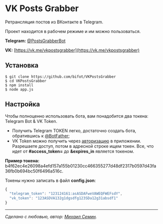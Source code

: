 # VK Posts Grabber

Ретрансляция постов из ВКонтакте в Telegram.

Проект находится в рабочем режиме и им можно пользоваться.

**Telegram:** [@PostsGrabberBot](https://t.me/postsgrabberbot)

**VK:** [https://vk.me/vkpostsgrabber](https://vk.me/vkpostsgrabber)

## Установка

```
$ git clone https://github.com/bifot/VKPostsGrabber
$ cd VKPostsGrabber
$ npm install
$ node app.js
```

## Настройка

Чтобы полноценно использовать бота, вам понадобится два токена: Telegram Bot & VK Token.

- Получить Telegram TOKEN легко, достаточно создать бота, обратившись к [@BotFather](https://t.me/botfather);
- VK Token можно получить через [авторизацию](https://vk.cc/5ZaXHu) в приложении. Разрешаете доступ, потом в адресной строке ищем токен. Все, что идет от **#access_token=** до **&expires_in** является токеном.

**Пример токена:** b4f62ec4e26098a4efd157a155b01230cc466355277d48df2317b0597d43fa36fb0b694bc50f6496a516c.

Токены нужно записать в файл **config.json**:

```javascript
{
  "telegram_token": "123124161:asASDAFweVAWEQFWEFsdY",
  "vk_token": "123ASDVA132g1dgsdfg123SDa12g31absdf1"
}
```
_________
  
*Сделано с любовью, автор: [Михаил Семин](http://bifot.ru).*